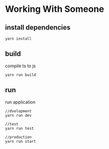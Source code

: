 # Working With Someone

## install dependencies

    yarn install

## build
compile ts to js

    yarn run build
    
## run
run application

    //dvelopment 
    yarn run dev

    //test
    yarn run test

    //production
    yarn run start
